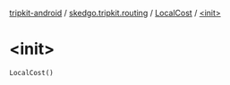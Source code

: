 [tripkit-android](../../index.md) / [skedgo.tripkit.routing](../index.md) / [LocalCost](index.md) / [&lt;init&gt;](./-init-.md)

# &lt;init&gt;

`LocalCost()`